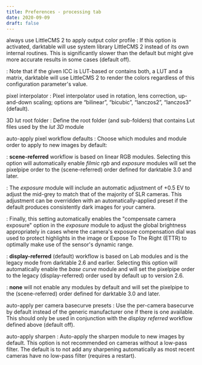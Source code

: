 ```yaml
---
title: Preferences - processing tab
date: 2020-09-09
draft: false
---
```


always use LittleCMS 2 to apply output color profile
: If this option is activated, darktable will use system library LittleCMS 2 instead of its own internal routines. This is significantly slower than the default but might give more accurate results in some cases (default off).

: Note that if the given ICC is LUT-based or contains both, a LUT and a matrix, darktable will use LittleCMS 2 to render the colors regardless of this configuration parameter's value.

pixel interpolator
: Pixel interpolator used in rotation, lens correction, up-and-down scaling; options are “bilinear”, “bicubic”, “lanczos2”, “lanczos3” (default).

3D lut root folder
: Define the root folder (and sub-folders) that contains Lut files used by the _lut 3D_ module

auto-apply pixel workflow defaults
: Choose which modules and module order to apply to new images by default:

: **scene-referred** workflow is based on linear RGB modules. Selecting this option will automatically enable _filmic rgb_ and _exposure_ modules will set the pixelpipe order to the (scene-referred) order defined for darktable 3.0 and later. 

: The _exposure_ module will include an automatic adjustment of +0.5 EV to adjust the mid-grey to match that of the majority of SLR cameras. This adjustment can be overridden with an automatically-applied preset if the default produces consistently dark images for your camera. 

: Finally, this setting automatically enables the "compensate camera exposure" option in the _exposure_ module to adjust the global brightness appropriately in cases where the camera's exposure compensation dial was used to protect highlights in the image or Expose To The Right (ETTR) to optimally make use of the sensor's dynamic range.

: **display-referred** (default) workflow is based on Lab modules and is the legacy mode from darktable 2.6 and earlier. Selecting this option will automatically enable the _base curve_ module and will set the pixelpipe order to the legacy (display-referred) order used by default up to version 2.6.

: **none** will not enable any modules by default and will set the pixelpipe to the (scene-referred) order defined for darktable 3.0 and later.

auto-apply per camera basecurve presets
: Use the per-camera basecurve by default instead of the generic manufacturer one if there is one available. This should only be used in conjunction with the _display referred_ workflow defined above (default off).

auto-apply sharpen
: Auto-apply the sharpen module to new images by default. This option is not recommended on cameras without a low-pass filter. The default is to not add any sharpening automatically as most recent cameras have no low-pass filter (requires a restart).